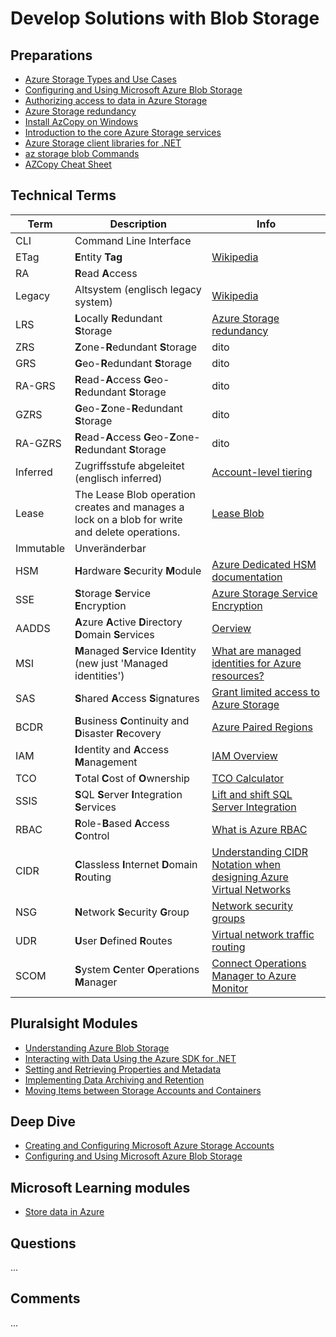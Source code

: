 # Develop Solutions with Blob Storage



## Preparations

- [Azure Storage Types and Use Cases](https://www.dremio.com/data-lake/adls/)
- [Configuring and Using Microsoft Azure Blob Storage](https://app.pluralsight.com/library/courses/microsoft-azure-blob-storage-configuring-using/table-of-contents)
- [Authorizing access to data in Azure Storage](https://docs.microsoft.com/en-us/azure/storage/common/storage-auth)
- [Azure Storage redundancy](https://docs.microsoft.com/en-us/azure/storage/common/storage-redundancy)
- [Install AzCopy on Windows](https://www.thomasmaurer.ch/2019/05/how-to-install-azcopy-for-azure-storage/)
- [Introduction to the core Azure Storage services](https://docs.microsoft.com/en-us/azure/storage/common/storage-introduction)
- [Azure Storage client libraries for .NET](https://docs.microsoft.com/en-us/dotnet/api/overview/azure/storage)
- [az storage blob Commands](https://docs.microsoft.com/en-us/cli/azure/storage/blob?view=azure-cli-latest)
- [AZCopy Cheat Sheet](https://docs.microsoft.com/en-us/azure/storage/common/storage-ref-azcopy?toc=/azure/storage/blobs/toc.json#see-also)



## Technical Terms
| Term      | Description                                                  | Info                                                         |
| --------- | ------------------------------------------------------------ | ------------------------------------------------------------ |
| CLI       | Command Line Interface                                       |                                                              |
| ETag      | **E**ntity **Tag**                                           | [Wikipedia](https://en.wikipedia.org/wiki/HTTP_ETag)         |
| RA        | **R**ead **A**ccess                                          |                                                              |
| Legacy    | Altsystem (englisch legacy system)                           | [Wikipedia](https://de.wikipedia.org/wiki/Altsystem#:~:text=Der%20Begriff%20Altsystem%20oder%20Legacy,gewachsene%20Anwendung%20im%20Bereich%20Unternehmenssoftware.) |
| LRS       | **L**ocally **R**edundant **S**torage                        | [Azure Storage redundancy](https://docs.microsoft.com/en-us/azure/storage/common/storage-redundancy) |
| ZRS       | **Z**one-**R**edundant **S**torage                           | dito                                                         |
| GRS       | **G**eo-**R**edundant **S**torage                            | dito                                                         |
| RA-GRS    | **R**ead-**A**ccess **G**eo-**R**edundant **S**torage        | dito                                                         |
| GZRS      | **G**eo-**Z**one-**R**edundant **S**torage                   | dito                                                         |
| RA-GZRS   | **R**ead-**A**ccess **G**eo-**Z**one-**R**edundant **S**torage | dito                                                         |
| Inferred  | Zugriffsstufe abgeleitet (englisch inferred)                 | [Account-level tiering](https://docs.microsoft.com/en-us/azure/storage/blobs/storage-blob-storage-tiers#account-level-tiering) |
| Lease     | The Lease Blob operation creates and manages a lock on a blob for write and delete operations. | [Lease Blob](https://docs.microsoft.com/en-us/rest/api/storageservices/lease-blob) |
| Immutable | Unveränderbar                                                |                                                              |
| HSM       | **H**ardware **S**ecurity **M**odule                         | [Azure Dedicated HSM documentation](https://docs.microsoft.com/en-us/azure/dedicated-hsm/) |
| SSE       | **S**torage **S**ervice **E**ncryption                       | [Azure Storage Service Encryption](https://azure.microsoft.com/en-us/updates/azure-storage-service-encryption-sse-support-for-managed-disks/) |
| AADDS     | **A**zure **A**ctive **D**irectory **D**omain **S**ervices   | [Oerview](https://docs.microsoft.com/en-us/azure/active-directory-domain-services/overview) |
| MSI       | **M**anaged **S**ervice **I**dentity (new just 'Managed identities') | [What are managed identities for Azure resources?](https://docs.microsoft.com/en-us/azure/active-directory/managed-identities-azure-resources/overview) |
| SAS       | **S**hared **A**ccess **S**ignatures                         | [Grant limited access to Azure Storage](https://docs.microsoft.com/en-us/azure/storage/common/storage-sas-overview) |
| BCDR      | **B**usiness **C**ontinuity and **D**isaster **R**ecovery    | [Azure Paired Regions](https://docs.microsoft.com/en-us/azure/best-practices-availability-paired-regions) |
| IAM       | **I**dentity and **A**ccess **M**anagement                   | [IAM Overview](https://azure.microsoft.com/en-us/product-categories/identity/) |
| TCO       | **T**otal **C**ost of **O**wnership                          | [TCO Calculator](https://azure.microsoft.com/en-us/pricing/tco/calculator/) |
| SSIS      | **S**QL **S**erver **I**ntegration **S**ervices              | [Lift and shift SQL Server Integration](https://docs.microsoft.com/en-us/sql/integration-services/lift-shift/ssis-azure-lift-shift-ssis-packages-overview?view=sql-server-ver15) |
| RBAC      | **R**ole-**B**ased **A**ccess **C**ontrol                    | [What is Azure RBAC](https://docs.microsoft.com/en-us/azure/role-based-access-control/overview) |
| CIDR      | **C**lassless **I**nternet **D**omain **R**outing            | [Understanding CIDR Notation when designing Azure Virtual Networks](https://devblogs.microsoft.com/premier-developer/understanding-cidr-notation-when-designing-azure-virtual-networks-and-subnets/) |
| NSG       | **N**etwork **S**ecurity **G**roup                           | [Network security groups](https://docs.microsoft.com/en-us/azure/virtual-network/network-security-groups-overview) |
| UDR       | **U**ser **D**efined **R**outes                              | [Virtual network traffic routing](https://docs.microsoft.com/en-us/azure/virtual-network/virtual-networks-udr-overview) |
| SCOM      | **S**ystem **C**enter **O**perations **M**anager             | [Connect Operations Manager to Azure Monitor](https://docs.microsoft.com/en-us/azure/azure-monitor/agents/om-agents) |



## Pluralsight Modules
- [Understanding Azure Blob Storage](https://app.pluralsight.com/course-player?clipId=42c85e65-9864-4699-96ef-5508c28e2c78)
- [Interacting with Data Using the Azure SDK for .NET](https://app.pluralsight.com/course-player?clipId=39cd8cfc-9a75-4816-b6c1-bb4f8d285665)
- [Setting and Retrieving Properties and Metadata](https://app.pluralsight.com/course-player?clipId=4848740f-7464-425c-b7d4-3fa545dd9726)
- [Implementing Data Archiving and Retention](https://app.pluralsight.com/course-player?clipId=fcf38dd6-562f-41c5-b40e-5037c1fbf1fe)
- [Moving Items between Storage Accounts and Containers](https://app.pluralsight.com/course-player?clipId=68937d6a-5f2e-4261-9514-aaf3794e5ab0)



## Deep Dive
- [Creating and Configuring Microsoft Azure Storage Accounts](https://app.pluralsight.com/library/courses/microsoft-azure-creating-configuring-storage-accounts/table-of-contents)
- [Configuring and Using Microsoft Azure Blob Storage](https://app.pluralsight.com/library/courses/microsoft-azure-blob-storage-configuring-using/table-of-contents)



## Microsoft Learning modules
- [Store data in Azure](https://docs.microsoft.com/en-us/learn/paths/store-data-in-azure/)



## Questions
...



## Comments
...